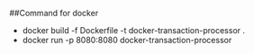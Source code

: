 
##Command for docker
- docker build -f Dockerfile -t docker-transaction-processor .
- docker run -p 8080:8080 docker-transaction-processor
